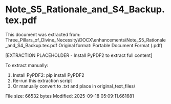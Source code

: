 # Note_S5_Rationale_and_S4_Backup.tex.pdf

This document was extracted from: Three_Pillars_of_Divine_Necessity\DOCX\enhancements\Note_S5_Rationale_and_S4_Backup.tex.pdf
Original format: Portable Document Format (.pdf)

[EXTRACTION PLACEHOLDER - Install PyPDF2 to extract full content]

To extract manually:
1. Install PyPDF2: pip install PyPDF2
2. Re-run this extraction script  
3. Or manually convert to .txt and place in original_text_files/

File size: 66532 bytes
Modified: 2025-09-18 05:09:11.661681
